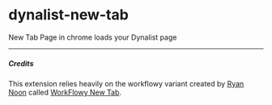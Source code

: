# dynalist-new-tab
New Tab Page in chrome loads your Dynalist page

---
##### Credits
This extension relies heavily on the workflowy variant created by [Ryan Noon](https://github.com/rmnoon) called [WorkFlowy New Tab](https://github.com/rmnoon/workflowy-newtab).
